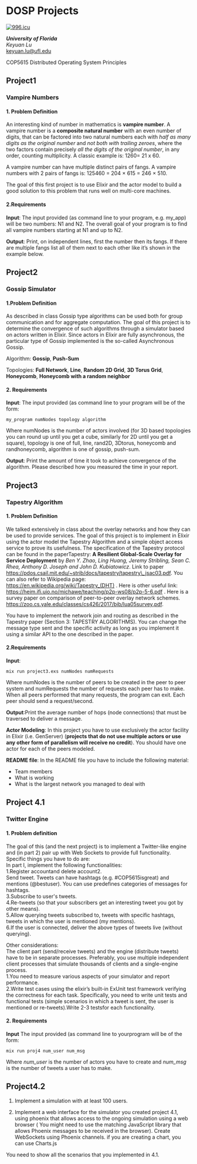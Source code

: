 # DOSP Projects

[![996.icu](https://img.shields.io/badge/link-996.icu-red.svg)](https://996.icu)

***University of Florida***  
*Keyuan Lu*  
keyuan.lu@ufl.edu

COP5615 Distributed Operating System Principles

## Project1

### Vampire Numbers

#### 1. Problem Definition  

An interesting kind of number in mathematics is **vampire number**. A vampire number is a **composite natural number**  with an even number of digits, that can be factored into two natural numbers each with *half as many digits as the original number* and *not both with trailing zeroes*, where the two factors contain precisely *all the digits of the original number*, in any order, counting multiplicity.  A classic example is: 1260= 21 x 60.

A vampire number can have multiple distinct pairs of fangs. A vampire numbers with 2 pairs of fangs is: 125460 = 204 × 615 = 246 × 510.

The goal of this first project is to use Elixir and the actor model to build a good solution to this problem that runs well on multi-core machines.

#### 2.Requirements

**Input**: The input provided (as command line to your program, e.g. my_app) will be two numbers: N1 and N2. The overall goal of your program is to find all vampire numbers starting at N1 and up to N2.

**Output**: Print, on independent lines, first the number then its fangs. If there are multiple fangs list all of them next to each other like it’s shown in the example below.

## Project2

### Gossip Simulator

#### 1.Problem Definition

As described in class Gossip type algorithms can be used both for group communication and for aggregate computation. The goal of this project is to determine the convergence of such algorithms through a simulator based on actors written in Elixir. Since actors in Elixir are fully asynchronous, the particular type of Gossip implemented is the so-called Asynchronous Gossip.  

Algorithm: **Gossip**, **Push-Sum**  

Topologies: **Full Network**, **Line**, **Random 2D Grid**, **3D Torus Grid**, **Honeycomb**, **Honeycomb with a random neighbor**

#### 2. Requirements

**Input**: The input provided (as command line to your program will be of the form:

```command
my_program numNodes topology algorithm
```

Where numNodes is the number of actors involved (for 3D based topologies you can round up until you get a cube, similarly for 2D until you get a square), topology is one of full, line, rand2D, 3Dtorus, honeycomb and randhoneycomb, algorithm is one of gossip, push-sum.

**Output**: Print the amount of time it took to achieve convergence of the algorithm. Please described how you measured the time in your report.

## Project3

### Tapestry Algorithm

#### 1. Problem Definition

We talked extensively in class about the overlay networks and how they can be used to provide services. The goal of this project is to implement in Elixir using the actor model the Tapestry Algorithm and a simple object access service to prove its usefulness. The specification of the Tapestry protocol can be found in the paperTapestry: **A Resilient Global-Scale Overlay for Service Deployment** by *Ben Y. Zhao, Ling Huang, Jeremy Stribling, Sean C. Rhea, Anthony D. Joseph and John D. Kubiatowicz*. Link to paper https://pdos.csail.mit.edu/~strib/docs/tapestry/tapestry\_jsac03.pdf. You can also refer to Wikipedia page: https://en.wikipedia.org/wiki/Tapestry_(DHT) . Here is other useful link: https://heim.ifi.uio.no/michawe/teaching/p2p-ws08/p2p-5-6.pdf .
Here is a survey paper on comparison of peer-to-peer overlay network schemes. https://zoo.cs.yale.edu/classes/cs426/2017/bib/lua05survey.pdf.

You have to implement the network join and routing as described in the Tapestry paper
(Section 3: TAPESTRY ALGORITHMS). You can change the message type sent and the specific
activity as long as you implement it using a similar API to the one described in the paper.

#### 2.Requirements

**Input**:

```command
mix run project3.exs numNodes numRequests
```

Where numNodes is the number of peers to be created in the peer to peer system and numRequests the number of requests each peer has to make. When all peers performed that many requests, the program can exit. Each peer should send a request/second.

**Output**:Print the average number of hops (node connections) that must be traversed to deliver a message.

**Actor Modeling**: In this project you have to use exclusively the actor facility in Elixir (i.e. GenServer) (**projects that do not use multiple actors or use any other form of parallelism will receive no credit**). You should have one actor for each of the peers modeled.

**README file**: In the README file you have to include the following material:

- Team members
- What is working
- What is the largest network you managed to deal with

## Project 4.1

### Twitter Engine

#### 1. Problem definition

The goal of this (and the next project) is to implement a Twitter-like engine and (in part 2) pair up with Web Sockets to provide full functionality.  
Specific things you have to do are:  
In part I, implement the following functionalities:  
1.Register accountand delete account2.  
Send  tweet.  Tweets  can  have  hashtags  (e.g.  #COP5615isgreat)  and  mentions (@bestuser). You can use predefines categories of messages for hashtags.  
3.Subscribe to user's tweets.  
4.Re-tweets (so that your subscribers get an interesting tweet you got by other means).  
5.Allow querying tweets subscribed to, tweets with specific hashtags, tweets in which the user is mentioned (my mentions).  
6.If the user is connected, deliver the above types of tweets live (without querying).  

Other considerations:  
The client part (send/receive tweets) and the engine (distribute tweets) have to be in separate processes. Preferably, you use multiple independent client processes that simulate thousands of clients and a single-engine process.  
1.You need to measure various aspects of your simulator and report performance.  
2.Write test cases using the elixir’s built-in ExUnit test framework verifying the correctness for each task. Specifically, you need to write unit tests and functional tests (simple scenarios in which a tweet is sent, the user is mentioned or re-tweets).Write 2-3 testsfor each functionality.  

#### 2. Requirements
**Input** The input provided (as command line to yourprogram will be of the form:
```command
mix run proj4 num_user num_msg
```
Where *num_user* is the number of actors you have to create and *num_msg* is the number of tweets a user has to make.


## Project4.2

1.  Implement a simulation with at least 100 users.

2. Implement a web interface for the simulator you created project 4.1, using phoenix that allows access to the ongoing simulation using a web browser ( You might need to use the matching JavaScript library that allows Phoenix messages to be received in the browser). Create WebSockets using Phoenix channels. if you are creating a chart, you can use Charts.js

You need to show all the scenarios that you implemented in 4.1.